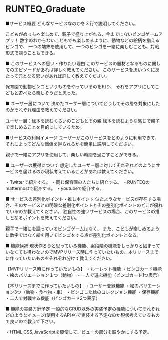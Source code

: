 # RUNTEQ_Graduate
■サービス概要 どんなサービスなのかを３行で説明してください。

こどもがめっちゃ楽しめて、親子で盛り上がれる、今までにないビンゴゲームアプリ！
数字のわからないこどもでも楽しめるように、動物などの絵柄を揃えるビンゴで、
一つの端末を使用して、一つのビンゴを一緒に楽しむことも、対戦形式で競うこともできる。

■ このサービスへの思い・作りたい理由 このサービスの題材となるものに関してのエピソードがあれば詳しく教えてください。 このサービスを思いつくにあたって元となる思いがあれば詳しく教えてください。

保育園で動物ビンゴというものをやっているのを知り、
それをアプリにしてこどもと遊べたら楽しそうだと思った。

■ ユーザー層について 決めたユーザー層についてどうしてその層を対象にしたのかそれぞれ理由を教えてください。

ユーザー層：絵本を読むくらいのこどもとその親
絵本を読むような感じで親子で楽しめることを目的にしているため。

■サービスの利用イメージ ユーザーがこのサービスをどのように利用できて、それによってどんな価値を得られるかを簡単に説明してください。

親子で一緒にアプリを使用して、楽しい時間を過ごすことができる。

■ ユーザーの獲得について 想定したユーザー層に対してそれぞれどのようにサービスを届けるのか現状考えていることがあれば教えてください。

・Twitterで紹介する。
・同じ保育園の人たちに紹介する。
・RUNTEQのmattermostで紹介する。
・youtubeで紹介する。

■ サービスの差別化ポイント・推しポイント 似たようなサービスが存在する場合、そのサービスとの明確な差別化ポイントとその差別化ポイントのどこが優れているのか教えてください。 独自性の強いサービスの場合、このサービスの推しとなるポイントを教えてください。

親子で一緒にを謳っているビンゴゲームはなく、
また、こどもが楽しめるように数字ではなく絵を用いてビンゴをする点が差別化ポイントとなる。

■ 機能候補 現状作ろうと思っている機能、案段階の機能をしっかりと固まっていなくても構わないのでMVPリリース時に作っていたいもの、本リリースまでに作っていたいものをそれぞれ分けて教えてください。

【MVPリリース時に作っていたいもの】
・ルーレット機能
・ビンゴカード機能
・絵のバリエーション１つ（動物）
・一人で遊ぶ機能（ビンゴカード1つ表示）

【本リリースまでに作っていたいもの】
・ユーザー登録機能
・絵のバリエーション3つ（動物・食べ物・車）
・ビンゴした絵のコレクション機能
・保存機能
・二人で対戦する機能（ビンゴカード2つ表示）

■ 機能の実装方針予定 一般的なCRUD以外の実装予定の機能についてそれぞれどのようなイメージ(使用するAPIや)で実装する予定なのか現状考えているもので良いので教えて下さい。

・HTML,CSS,JavaScriptを駆使して、ビューの部分を賑やかにする予定。